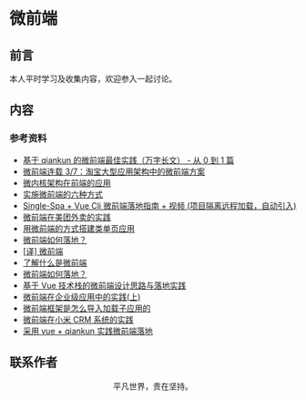 # 微前端

## 前言

本人平时学习及收集内容，欢迎参入一起讨论。

## 内容

### 参考资料

- [基于 qiankun 的微前端最佳实践（万字长文） - 从 0 到 1 篇](https://juejin.im/post/5ebbd2986fb9a0432f0fff86)
- [微前端连载 3/7：淘宝大型应用架构中的微前端方案](https://juejin.im/post/5efa81b15188252e9a1fe8b2)
- [微内核架构在前端的应用](https://mp.weixin.qq.com/s/VJhPe5O9m_o9tqTqaAgZrA)
- [实施微前端的六种方式](https://segmentfault.com/a/1190000015566927)
- [Single-Spa + Vue Cli 微前端落地指南 + 视频 (项目隔离远程加载，自动引入)](https://juejin.im/post/5dfd8a0c6fb9a0165f490004)
- [微前端在美团外卖的实践](https://juejin.im/post/5e57b6f0f265da57547794c9)
- [用微前端的方式搭建类单页应用](https://tech.meituan.com/2018/09/06/fe-tiny-spa.html)
- [微前端如何落地？](https://juejin.im/post/5d1d8d426fb9a07efe2dda40)
- [[译] 微前端](https://juejin.im/post/5d0e367b6fb9a07ebf4b781a)
- [了解什么是微前端](https://juejin.im/post/5d1f19e3f265da1bab29ce5f)
- [微前端如何落地？](https://mp.weixin.qq.com/s/NdDj_JYQdfaztEGM-eFCRg)
- [基于 Vue 技术栈的微前端设计思路与落地实践](https://mp.weixin.qq.com/s/uWBualYrS9kanaAvdP49bQ)
- [微前端在企业级应用中的实践(上)](https://juejin.im/post/5e8b094a6fb9a03c300f8b25)
- [微前端框架是怎么导入加载子应用的](https://mp.weixin.qq.com/s/DDvVo08cBugv8gKFe4Iw_g)
- [微前端在小米 CRM 系统的实践](https://www.lishuaishuai.com/architecture/1344.html)
- [采用 vue + qiankun 实践微前端落地](https://github.com/hql7/wl-micro-frontends)

## 联系作者

<div align="center">
    <p>
        平凡世界，贵在坚持。
    </p>
    <img :src="$withBase('/about/contact.png')" />
</div>

